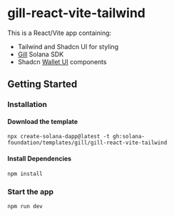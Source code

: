# gill-react-vite-tailwind

This is a React/Vite app containing:

- Tailwind and Shadcn UI for styling
- [Gill](https://gill.site/) Solana SDK
- Shadcn [Wallet UI](https://registry.wallet-ui.dev) components

## Getting Started

### Installation

#### Download the template

```shell
npx create-solana-dapp@latest -t gh:solana-foundation/templates/gill/gill-react-vite-tailwind
```

#### Install Dependencies

```shell
npm install
```

### Start the app

```shell
npm run dev
```
